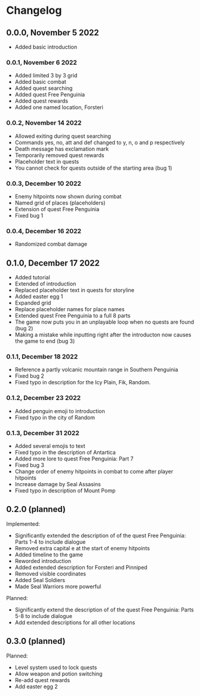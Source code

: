 # Changelog

## 0.0.0, November 5 2022

- Added basic introduction

### 0.0.1, November 6 2022

- Added limited 3 by 3 grid
- Added basic combat
- Added quest searching
- Added quest Free Penguinia
- Added quest rewards
- Added one named location, Forsteri

### 0.0.2, November 14 2022

- Allowed exiting during quest searching
- Commands yes, no, att and def changed to y, n, o and p respectively
- Death message has exclamation mark
- Temporarily removed quest rewards
- Placeholder text in quests
- You cannot check for quests outside of the starting area (bug 1)

### 0.0.3, December 10 2022

- Enemy hitpoints now shown during combat
- Named grid of places (placeholders)
- Extension of quest Free Penguinia
- Fixed bug 1

### 0.0.4, December 16 2022

- Randomized combat damage

## 0.1.0, December 17 2022

- Added tutorial
- Extended of introduction
- Replaced placeholder text in quests for storyline
- Added easter egg 1
- Expanded grid
- Replace placeholder names for place names
- Extended quest Free Penguinia to a full 8 parts
- The game now puts you in an unplayable loop when no quests are found (bug 2)
- Making a mistake while inputting right after the introducton now causes the game to end (bug 3)

### 0.1.1, December 18 2022

- Reference a partly volcanic mountain range in Southern Penguinia
- Fixed bug 2
- Fixed typo in description for the Icy Plain, Fik, Random.

### 0.1.2, December 23 2022

- Added penguin emoji to introduction
- Fixed typo in the city of Random

### 0.1.3, December 31 2022

- Added several emojis to text
- Fixed typo in the description of Antartica
- Added more lore to quest Free Penguinia: Part 7
- Fixed bug 3
- Change order of enemy hitpoints in combat to come after player hitpoints
- Increase damage by Seal Assasins
- Fixed typo in description of Mount Pomp

## 0.2.0 (planned)

Implemented:

- Significantly extended the description of of the quest Free Penguinia: Parts 1-4 to include dialogue
- Removed extra capital e at the start of enemy hitpoints
- Added timeline to the game
- Reworded introduction
- Added extended description for Forsteri and Pinniped
- Removed visible coordinates
- Added Seal Soldiers
- Made Seal Warriors more powerful

Planned:

- Significantly extend the description of of the quest Free Penguinia: Parts 5-8 to include dialogue
- Add extended descriptions for all other locations

## 0.3.0 (planned)

Planned:

- Level system used to lock quests
- Allow weapon and potion switching
- Re-add quest rewards
- Add easter egg 2